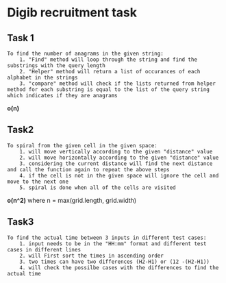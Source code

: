 # Digib recruitment task
## Task 1
    To find the number of anagrams in the given string:
        1. "Find" method will loop through the string and find the substrings with the query length
        2. "Helper" method will return a list of occurances of each alphabet in the strings
        3. "compare" method will check if the lists returned from helper method for each substring is equal to the list of the query string which indicates if they are anagrams
**o(n)**     

## Task2
    To spiral from the given cell in the given space:
        1. will move vertically according to the given "distance" value
        2. will move horizontally according to the given "distance" value
        3. considering the current distance will find the next distance and call the function again to repeat the above steps
        4. if the cell is not in the given space will ignore the cell and move to the next one
        5. spiral is done when all of the cells are visited

**o(n^2)**      where n = max(grid.length, grid.width)

## Task3
    To find the actual time between 3 inputs in different test cases:
        1. input needs to be in the "HH:mm" format and different test cases in different lines
        2. will First sort the times in ascending order
        3. two times can have two differences (H2-H1) or (12 -(H2-H1))
        4. will check the possilbe cases with the differences to find the actual time

